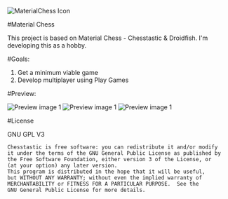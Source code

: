 ![MaterialChess Icon](http://i.imgur.com/H8FFmV6.png)

#Material Chess 

This project is based on Material Chess - Chesstastic & Droidfish. I'm developing this as a hobby.

#Goals:

1. Get a minimum viable game
2. Develop multiplayer using Play Games

#Preview:



![Preview image 1](http://i.imgur.com/hZXi5Aq.png)
![Preview image 1](http://i.imgur.com/pWxus74.png)
![Preview image 1](http://i.imgur.com/RB35JZ8.png)

#License


GNU GPL V3

    Chesstastic is free software: you can redistribute it and/or modify
    it under the terms of the GNU General Public License as published by
    the Free Software Foundation, either version 3 of the License, or
    (at your option) any later version.
    This program is distributed in the hope that it will be useful,
    but WITHOUT ANY WARRANTY; without even the implied warranty of
    MERCHANTABILITY or FITNESS FOR A PARTICULAR PURPOSE.  See the
    GNU General Public License for more details.

